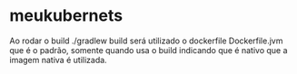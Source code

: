 # meukubernets

Ao rodar o build ./gradlew build será utilizado o dockerfile Dockerfile.jvm que é o padrão, somente 
quando usa o build indicando que é nativo que a imagem nativa é utilizada.

